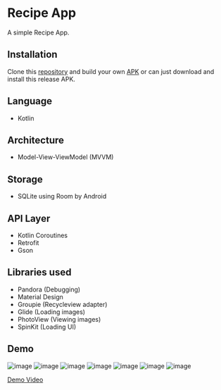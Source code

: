 # Recipe App

A simple Recipe App.

## Installation

Clone this [repository](https://github.com/Aloysius97/Recipe_App.git) and build your own [APK](https://drive.google.com/file/d/195uh3CdYJHYz5gj3cOQxxYv8DDHfG6bb/view?usp=sharing) or can just download and install this release APK.

## Language
- Kotlin

## Architecture
- Model-View-ViewModel (MVVM)

## Storage
- SQLite using Room by Android

## API Layer
- Kotlin Coroutines
- Retrofit
- Gson

## Libraries used
- Pandora (Debugging)
- Material Design
- Groupie (Recycleview adapter)
- Glide (Loading images)
- PhotoView (Viewing images)
- SpinKit (Loading UI)

## Demo
![image](https://user-images.githubusercontent.com/28688740/118361583-b630d780-b5be-11eb-9d28-72121564a821.png)
![image](https://user-images.githubusercontent.com/28688740/118361588-b92bc800-b5be-11eb-8a9b-2ceeac0770ae.png)
![image](https://user-images.githubusercontent.com/28688740/118361601-c47ef380-b5be-11eb-80e2-542b113bd4a6.png)
![image](https://user-images.githubusercontent.com/28688740/118361603-c5b02080-b5be-11eb-87f0-1db7f8b4e785.png)
![image](https://user-images.githubusercontent.com/28688740/118361607-c6e14d80-b5be-11eb-9fe1-15d23191fc56.png)
![image](https://user-images.githubusercontent.com/28688740/118361609-c943a780-b5be-11eb-81f4-7176c9fbf26d.png)
![image](https://user-images.githubusercontent.com/28688740/118361625-db254a80-b5be-11eb-9993-0693d0d12f04.png)

[Demo Video](https://drive.google.com/file/d/1fdctPFZ5yOcQwU6at-6TDPX72OppzGD9/view?usp=sharing)
